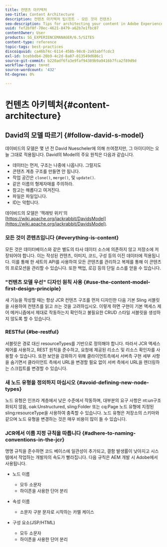 ```yaml
---
title: 컨텐츠 아키텍처
seo-title: Content Architecture
description: 컨텐츠 아키텍처 팁(힌트 - 모든 것이 컨텐츠)
seo-description: Tips for architecting your content in Adobe Experience Manager (AEM). (hint - everything is content)
uuid: fef2bf0f-70ec-4621-8479-a62b7e1fbc07
contentOwner: User
products: SG_EXPERIENCEMANAGER/6.5/SITES
content-type: reference
topic-tags: best-practices
discoiquuid: ca46b74c-6114-458b-98c0-2a93abffcdc3
exl-id: bcebbdb4-20b9-4c2d-8a87-013549d686c1
source-git-commit: b220adf6fa3e9faf94389b9a9416b7fca2f89d9d
workflow-type: tm+mt
source-wordcount: '432'
ht-degree: 0%

---
```


# 컨텐츠 아키텍처{#content-architecture}

## David의 모델 따르기 {#follow-david-s-model}

데이비드의 모델은 몇 년 전 David Nuescheler에 의해 쓰여졌지만, 그 아이디어는 오늘 그대로 적용됩니다. David의 Model의 주요 원칙은 다음과 같습니다.

* 데이터는 먼저, 구조는 나중에 나옵니다. 그럴지도
* 콘텐츠 계층 구조를 만들면 안 됩니다.
* 작업 공간은 `clone()`, `merge()`, 및 `update()`.
* 같은 이름의 형제자매를 주의하라.
* 참고는 해롭다고 여겨진다.
* 파일은 파일입니다.
* ID는 악합니다.

데이비드의 모델은 &#39;잭래빗 위키&#39;의 [https://wiki.apache.org/jackrabbit/DavidsModel](https://wiki.apache.org/jackrabbit/DavidsModel).

### 모든 것이 콘텐츠입니다 {#everything-is-content}

모든 것은 데이터베이스와 같은 별도의 타사 데이터 소스에 의존하지 않고 저장소에 저장되어야 합니다. 이는 작성된 컨텐츠, 이미지, 코드, 구성 등의 이진 데이터에 적용됩니다. 이를 통해 한 세트의 API를 사용하여 모든 콘텐츠를 관리하고 복제를 통해 이 콘텐츠의 프로모션을 관리할 수 있습니다. 또한 백업, 로깅 등의 단일 소스를 얻을 수 있습니다.

### &quot;컨텐츠 모델 우선&quot; 디자인 원칙 사용 {#use-the-content-model-first-design-principle}

새 기능을 작성할 때는 항상 JCR 컨텐츠 구조를 먼저 디자인한 다음 기본 Sling 서블릿을 사용하여 컨텐츠를 읽고 쓰는 것을 고려하십시오. 이렇게 하면 구현이 기본 액세스 제어 메커니즘에서 제대로 작동하는지 확인하고 불필요한 CRUD 스타일 서블릿을 생성하지 않도록 할 수 있습니다.

### RESTful {#be-restful}

서블릿은 경로 대신 resourceTypes를 기반으로 정의해야 합니다. 따라서 JCR 액세스 제어를 사용하고, REST 원칙을 준수하고, 요청에 제공된 리소스 및 리소스 확인자를 사용할 수 있습니다. 또한 보안을 강화하기 위해 클라이언트측에서 서버측 구현 세부 사항을 숨기면서 클라이언트 측에서 URL을 변경할 필요 없이 서버 측에서 URL을 렌더링하는 스크립트를 변경할 수 있습니다.

### 새 노드 유형을 정의하지 마십시오 {#avoid-defining-new-node-types}

노드 유형은 인프라 계층에서 낮은 수준에서 작동하며, 대부분의 요구 사항은 nt:un구조화되지 않음, oak:Unstructured, sling:Folder 또는 cq:Page 노드 유형에 지정된 sling:resourceType을 사용하여 충족할 수 있습니다. 노드 유형은 저장소의 스키마와 같으며 노드 유형을 변경하는 것은 매우 비용이 많이 들 수 있습니다.

### JCR에서 이름 지정 규칙을 따릅니다 {#adhere-to-naming-conventions-in-the-jcr}

명명 규칙을 준수하면 코드 베이스에 일관성이 추가되고, 결함 발생률이 낮아지고 시스템에서 작업하는 개발자의 속도가 빨라집니다. 다음 규칙은 AEM 개발 시 Adobe에서 사용됩니다.

* 노드 이름

   * 모두 소문자
   * 하이픈을 사용한 단어 분리

* 속성 이름

   * 소문자 구분 문자로 시작하는 카멜 케이스

* 구성 요소(JSP/HTML)

   * 모두 소문자
   * 하이픈을 사용한 단어 분리
